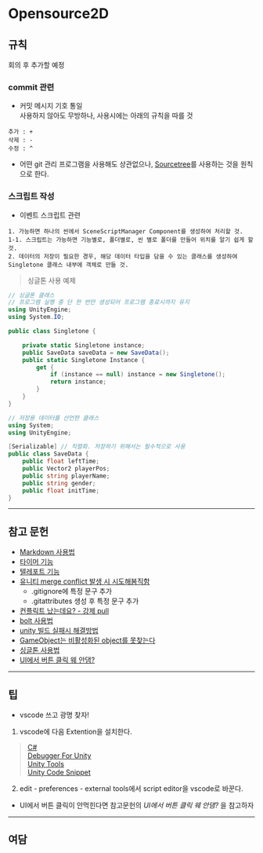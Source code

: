 # Opensource2D

## 규칙
회의 후 추가할 예정

### commit 관련

* 커밋 메시지 기호 통일   
사용하지 않아도 무방하나, 사용시에는 아래의 규칙을 따를 것
```
추가 : +
삭제 : -
수정 : ^
```
* 어떤 git 관리 프로그램을 사용해도 상관없으나, [Sourcetree](https://www.sourcetreeapp.com/)를 사용하는 것을 원칙으로 한다.

### 스크립트 작성
* 이벤트 스크립트 관련
```
1. 가능하면 하나의 씬에서 SceneScriptManager Component를 생성하여 처리할 것.
1-1. 스크립트는 가능하면 기능별로, 폴더별로, 씬 별로 폴더를 만들어 위치를 알기 쉽게 할 것.
2. 데이터의 저장이 필요한 경우, 해당 데이터 타입을 담을 수 있는 클래스를 생성하여 Singletone 클래스 내부에 객체로 만들 것.
```
> 싱글톤 사용 예제
```c#
// 싱글톤 클래스
// 프로그램 실행 중 단 한 번만 생성되어 프로그램 종료시까지 유지
using UnityEngine;
using System.IO;

public class Singletone {

    private static Singletone instance;
    public SaveData saveData = new SaveData();
    public static Singletone Instance {
        get {
            if (instance == null) instance = new Singletone();
            return instance;
        }
    }
}
```
```c#
// 저장용 데이터를 선언한 클래스
using System;
using UnityEngine;

[Serializable] // 직렬화. 저장하기 위해서는 필수적으로 사용
public class SaveData {
    public float leftTime;
    public Vector2 playerPos;
    public string playerName;
    public string gender;
    public float initTime;
}
```

* * *
## 참고 문헌
* [Markdown 사용법](https://gist.github.com/ihoneymon/652be052a0727ad59601)
* [타이머 기능](https://youtu.be/9wAOJC6j1R4)
* [텔레포트 기능](https://youtu.be/9JvZwMmEydQ)
* [유니티 merge conflict 발생 시 시도해봄직함](https://cookiehcl.tistory.com/1)
    - .gitignore에 특정 문구 추가
    - .gitattributes 생성 후 특정 문구 추가
* [컨플릭트 났는데요? - 강제 pull](https://mosei.tistory.com/m/entry/GIT-git-pull-%EC%8B%9C-merge-%EC%98%A4%EB%A5%98%EA%B0%80-%EB%82%A0%EB%95%8C-%EA%B0%95%EC%A0%9C-git-pull-%EB%8D%AE%EC%96%B4%EC%93%B0%EA%B8%B0-%EB%B0%A9%EB%B2%95)
* [bolt 사용법](https://young-94.tistory.com/m/55)
* [unity 빌드 실패시 해결방법](https://citynetc.tistory.com/231)
* [GameObject는 비활성화된 object를 못찾는다](https://prosto.tistory.com/147)
* [싱글톤 사용법](https://glikmakesworld.tistory.com/2)
* [UI에서 버튼 클릭 웨 안댐?](https://wonsorang.tistory.com/693)

* * *
## 팁
* vscode 쓰고 광명 찾자!
1. vscode에 다음 Extention을 설치한다.
> [C#](https://marketplace.visualstudio.com/items?itemName=ms-dotnettools.csharp)    
> [Debugger For Unity](https://marketplace.visualstudio.com/items?itemName=Unity.unity-debug, "This extension is deprecated as it is no longer being maintained 라고 뜨지만 사용에 문제 없다.")    
> [Unity Tools](https://marketplace.visualstudio.com/items?itemName=Tobiah.unity-tools)    
> [Unity Code Snippet](https://marketplace.visualstudio.com/items?itemName=kleber-swf.unity-code-snippets)    
2. edit - preferences - external tools에서 script editor을 vscode로 바꾼다.

* UI에서 버튼 클릭이 안먹힌다면 참고문헌의 *UI에서 버튼 클릭 웨 안댐?* 을 참고하자
* * *
## 여담